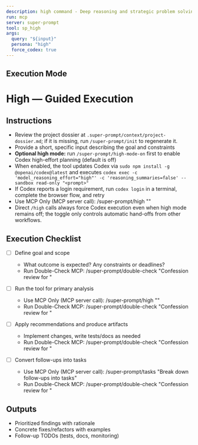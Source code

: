 ```yaml
---
description: high command - Deep reasoning and strategic problem solving
run: mcp
server: super-prompt
tool: sp_high
args:
  query: "${input}"
  persona: "high"
  force_codex: true
---
```


## Execution Mode

# High — Guided Execution

## Instructions
- Review the project dossier at `.super-prompt/context/project-dossier.md`; if it is missing, run `/super-prompt/init` to regenerate it.
- Provide a short, specific input describing the goal and constraints
- **Optional high mode:** run `/super-prompt/high-mode-on` first to enable Codex high-effort planning (default is off)
- When enabled, the tool updates Codex via `sudo npm install -g @openai/codex@latest` and executes `codex exec -c 'model_reasoning_effort="high"' -c 'reasoning_summaries=false' --sandbox read-only "<prompt>"`
- If Codex reports a login requirement, run `codex login` in a terminal, complete the browser flow, and retry
- Use MCP Only (MCP server call): /super-prompt/high "<your input>"
- Direct `/high` calls always force Codex execution even when high mode remains off; the toggle only controls automatic hand-offs from other workflows.

## Execution Checklist
- [ ] Define goal and scope
  - What outcome is expected? Any constraints or deadlines?
  - Run Double-Check MCP: /super-prompt/double-check "Confession review for <scope>"

- [ ] Run the tool for primary analysis
  - Use MCP Only (MCP server call): /super-prompt/high "<your input>"
  - Run Double-Check MCP: /super-prompt/double-check "Confession review for <scope>"

- [ ] Apply recommendations and produce artifacts
  - Implement changes, write tests/docs as needed
  - Run Double-Check MCP: /super-prompt/double-check "Confession review for <scope>"

- [ ] Convert follow-ups into tasks
  - Use MCP Only (MCP server call): /super-prompt/tasks "Break down follow-ups into tasks"
  - Run Double-Check MCP: /super-prompt/double-check "Confession review for <scope>"

## Outputs
- Prioritized findings with rationale
- Concrete fixes/refactors with examples
- Follow-up TODOs (tests, docs, monitoring)
